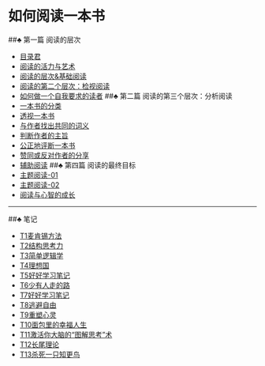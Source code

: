 # 如何阅读一本书
##♣ 第一篇 阅读的层次
- [目录君](README.md)
- [阅读的活力与艺术](001阅读的活力与艺术.md)
- [阅读的层次&基础阅读](002阅读的层次&基础阅读.md)
- [阅读的第二个层次：检视阅读](003检视阅读.md)
- [如何做一个自我要求的读者](004如何做一个自我要求的读者.md)
##♣ 第二篇 阅读的第三个层次：分析阅读
- [一本书的分类](005一本书的分类.md)
- [透视一本书](006透视一本书.md)
- [与作者找出共同的词义](007与作者找出共同的词义.md)
- [判断作者的主旨](008判断作者的主旨.md) 
- [公正地评断一本书](009.md)
- [赞同或反对作者的分享](010.md)
- [辅助阅读](011.md)
##♣ 第四篇 阅读的最终目标
- [主题阅读-01](012.md)
- [主题阅读-02](013.md)
- [阅读与心智的成长](014.md)
- -----
##♣ 笔记
- [T1麦肯锡方法](T1麦肯锡方法.md)
- [T2结构思考力](T2结构思考力.md)
- [T3简单逻辑学](T3简单逻辑学.md)
- [T4理想国](T4理想国.md)
- [T5好好学习笔记](T5好好学习笔记.md)
- [T6少有人走的路](T6少有人走的路.md)
- [T7好好学习笔记](T7好好学习笔记.md)
- [T8逃避自由](T8逃避自由.md)
- [T9重塑心灵](T9重塑心灵.md)
- [T10面包里的幸福人生](T10面包里的幸福人生.md)
- [T11激活你大脑的“图解思考”术](T11激活你大脑的“图解思考”术.md)
- [T12长尾理论](T12长尾理论.md)
- [T13杀死一只知更鸟](T13杀死一只知更鸟.md)

